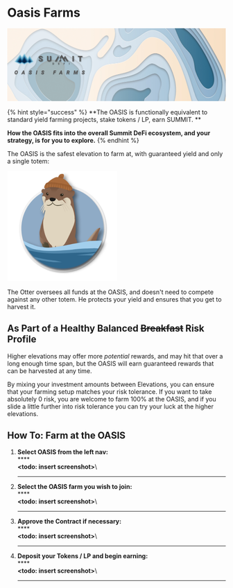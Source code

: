 # Oasis Farms

![](../.gitbook/assets/the-oasis-masthead.jpg)

{% hint style="success" %}
**The OASIS is functionally equivalent to standard yield farming projects, stake tokens / LP, earn SUMMIT. **

**How the OASIS fits into the overall Summit DeFi ecosystem, and your strategy, is for you to explore.**
{% endhint %}

The OASIS is the safest elevation to farm at, with guaranteed yield and only a single totem:

![THE OTTER - Protector of the Oasis](<../.gitbook/assets/ottertotem (2).png>)

The Otter oversees all funds at the OASIS, and doesn't need to compete against any other totem. He protects your yield and ensures that you get to harvest it.

## As Part of a Healthy Balanced ~~Breakfast~~ Risk Profile

Higher elevations may offer more _potential_ rewards, and may hit that over a long enough time span, but the OASIS will earn guaranteed rewards that can be harvested at any time.

By mixing your investment amounts between Elevations, you can ensure that your farming setup matches your risk tolerance. If you want to take absolutely 0 risk, you are welcome to farm 100% at the OASIS, and if you slide a little further into risk tolerance you can try your luck at the higher elevations.

## How To: Farm at the OASIS

1. **Select OASIS from the left nav:**\
   ****\
   **\<todo: insert screenshot>**\
   ****
2. **Select the OASIS farm you wish to join:**\
   ****\
   **\<todo: insert screenshot>**\
   ****
3. **Approve the Contract if necessary:**\
   ****\
   **\<todo: insert screenshot>**\
   ****
4. **Deposit your Tokens / LP and begin earning:**\
   ****\
   **\<todo: insert screenshot>**\
   ****
